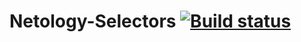 # Netology-Selectors [![Build status](https://ci.appveyor.com/api/projects/status/lkhpi195aik7c1y7?svg=true)](https://ci.appveyor.com/project/ItsGalinaL/netology-selectors)

